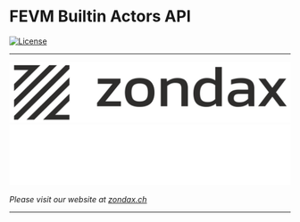 # FEVM Builtin Actors API
[![License](https://img.shields.io/badge/License-Apache%202.0-blue.svg)](https://opensource.org/licenses/Apache-2.0)

---

![zondax_light](../docs/assets/zondax_light.png#gh-light-mode-only)
![zondax_dark](../docs/assets/zondax_dark.png#gh-dark-mode-only)

_Please visit our website at [zondax.ch](https://www.zondax.ch)_

---
